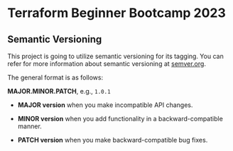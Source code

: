 # Terraform Beginner Bootcamp 2023

## Semantic Versioning

This project is going to utilize semantic versioning for its tagging. 
You can refer for more information about semantic versioning at [semver.org](https://semver.org/).

The general format is as follows:

**MAJOR.MINOR.PATCH**, e.g., `1.0.1`

- **MAJOR version** when you make incompatible API changes.

- **MINOR version** when you add functionality in a backward-compatible manner.

- **PATCH version** when you make backward-compatible bug fixes.
